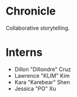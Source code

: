 # Chronicle

Collaborative storytelling.

# Interns

*	Dillon "Dillondre" Cruz
*	Lawrence "KLIM" Kim
*	Kara "Karebear" Shen
*	Jessica "PO" Xu